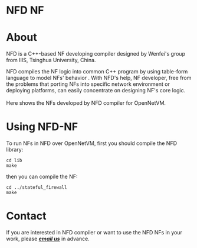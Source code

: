 NFD NF
==

# About
NFD is a C++-based NF developing compiler designed by Wenfei's group from IIIS, Tsinghua University, China. <br>

NFD compiles the NF logic into common C++ program by using table-form language to model NFs' behavior . With NFD's help, NF developer, free from the problems that porting NFs into specific network environment or deploying platforms, can easily concentrate on designing NF's core logic. 
<br>
<br>
Here shows the NFs developed by NFD compiler for OpenNetVM. 

# Using NFD-NF
To run NFs in NFD over OpenNetVM, first you should compile the NFD library: 

```
cd lib
make

```

then you can compile the NF: 

```
cd ../stateful_firewall
make

```

# Contact
If you are interested in NFD compiler or want to use the NFD NFs in your work, please ***[email us](mailto:hhy17@mails.tsinghua.edu.cn)*** in advance.
